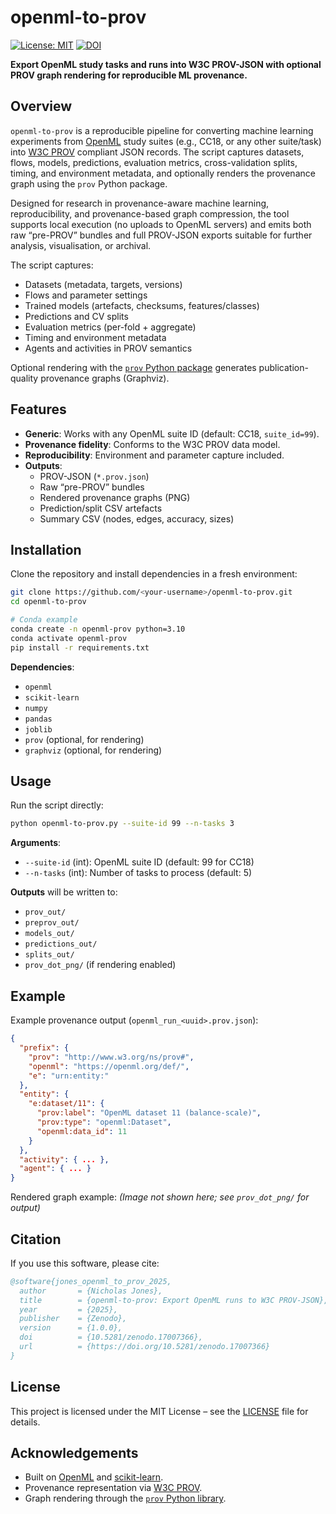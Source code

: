 # openml-to-prov

[![License: MIT](https://img.shields.io/badge/License-MIT-yellow.svg)](LICENSE)
[![DOI](https://zenodo.org/badge/DOI/10.5281/zenodo.17007366.svg)](https://doi.org/10.5281/zenodo.17007366)

**Export OpenML study tasks and runs into W3C PROV-JSON with optional PROV graph rendering for reproducible ML provenance.**

## Overview

`openml-to-prov` is a reproducible pipeline for converting machine learning experiments from [OpenML](https://www.openml.org/) study suites (e.g., CC18, or any other suite/task) into [W3C PROV](https://www.w3.org/TR/prov-dm/) compliant JSON records. The script captures datasets, flows, models, predictions, evaluation metrics, cross-validation splits, timing, and environment metadata, and optionally renders the provenance graph using the `prov` Python package.

Designed for research in provenance-aware machine learning, reproducibility, and provenance-based graph compression, the tool supports local execution (no uploads to OpenML servers) and emits both raw “pre-PROV” bundles and full PROV-JSON exports suitable for further analysis, visualisation, or archival.

The script captures:
- Datasets (metadata, targets, versions)
- Flows and parameter settings
- Trained models (artefacts, checksums, features/classes)
- Predictions and CV splits
- Evaluation metrics (per-fold + aggregate)
- Timing and environment metadata
- Agents and activities in PROV semantics

Optional rendering with the [`prov` Python package](https://pypi.org/project/prov/) generates publication-quality provenance graphs (Graphviz).

## Features

- **Generic**: Works with any OpenML suite ID (default: CC18, `suite_id=99`).
- **Provenance fidelity**: Conforms to the W3C PROV data model.
- **Reproducibility**: Environment and parameter capture included.
- **Outputs**:
  - PROV-JSON (`*.prov.json`)
  - Raw “pre-PROV” bundles
  - Rendered provenance graphs (PNG)
  - Prediction/split CSV artefacts
  - Summary CSV (nodes, edges, accuracy, sizes)

## Installation

Clone the repository and install dependencies in a fresh environment:

```bash
git clone https://github.com/<your-username>/openml-to-prov.git
cd openml-to-prov

# Conda example
conda create -n openml-prov python=3.10
conda activate openml-prov
pip install -r requirements.txt
```

**Dependencies**:
- `openml`
- `scikit-learn`
- `numpy`
- `pandas`
- `joblib`
- `prov` (optional, for rendering)
- `graphviz` (optional, for rendering)

## Usage

Run the script directly:

```bash
python openml-to-prov.py --suite-id 99 --n-tasks 3
```

**Arguments**:
- `--suite-id` (int): OpenML suite ID (default: 99 for CC18)
- `--n-tasks` (int): Number of tasks to process (default: 5)

**Outputs** will be written to:
- `prov_out/`
- `preprov_out/`
- `models_out/`
- `predictions_out/`
- `splits_out/`
- `prov_dot_png/` (if rendering enabled)

## Example

Example provenance output (`openml_run_<uuid>.prov.json`):

```json
{
  "prefix": {
    "prov": "http://www.w3.org/ns/prov#",
    "openml": "https://openml.org/def/",
    "e": "urn:entity:"
  },
  "entity": {
    "e:dataset/11": {
      "prov:label": "OpenML dataset 11 (balance-scale)",
      "prov:type": "openml:Dataset",
      "openml:data_id": 11
    }
  },
  "activity": { ... },
  "agent": { ... }
}
```

Rendered graph example: *(Image not shown here; see `prov_dot_png/` for output)*

## Citation

If you use this software, please cite:

```bibtex
@software{jones_openml_to_prov_2025,
  author       = {Nicholas Jones},
  title        = {openml-to-prov: Export OpenML runs to W3C PROV-JSON},
  year         = {2025},
  publisher    = {Zenodo},
  version      = {1.0.0},
  doi          = {10.5281/zenodo.17007366},
  url          = {https://doi.org/10.5281/zenodo.17007366}
}
```

## License

This project is licensed under the MIT License – see the [LICENSE](LICENSE) file for details.

## Acknowledgements

- Built on [OpenML](https://www.openml.org/) and [scikit-learn](https://scikit-learn.org/).
- Provenance representation via [W3C PROV](https://www.w3.org/TR/prov-dm/).
- Graph rendering through the [`prov` Python library](https://pypi.org/project/prov/).
